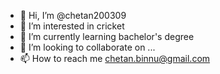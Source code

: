 - 👋 Hi, I’m @chetan200309
- 👀 I’m interested in cricket
- 🌱 I’m currently learning  bachelor's degree 
- 💞️ I’m looking to collaborate on ...
- 📫 How to reach me chetan.binnu@gmail.com

<!---
chetan200309/chetan200309 is a ✨ special ✨ repository because its `README.md` (this file) appears on your GitHub profile.
You can click the Preview link to take a look at your changes.
--->
